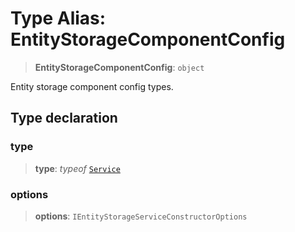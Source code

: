 # Type Alias: EntityStorageComponentConfig

> **EntityStorageComponentConfig**: `object`

Entity storage component config types.

## Type declaration

### type

> **type**: *typeof* [`Service`](../variables/EntityStorageComponentType.md#service)

### options

> **options**: `IEntityStorageServiceConstructorOptions`
